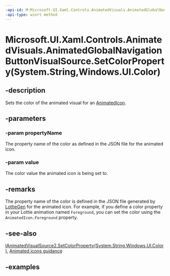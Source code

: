```yaml
---
-api-id: M:Microsoft.UI.Xaml.Controls.AnimatedVisuals.AnimatedGlobalNavigationButtonVisualSource.SetColorProperty(System.String,Windows.UI.Color)
-api-type: winrt method
---
```


# Microsoft.UI.Xaml.Controls.AnimatedVisuals.AnimatedGlobalNavigationButtonVisualSource.SetColorProperty(System.String,Windows.UI.Color)

<!--
public void SetColorProperty (string propertyName, Windows.UI.Color value);
-->

## -description

Sets the color of the animated visual for an [AnimatedIcon](AnimatedIcon.md).

## -parameters

### -param propertyName

The property name of the color as defined in the JSON file for the animated icon.

### -param value

The color value the animated icon is being set to.

## -remarks

The property name of the color is defined in the JSON file generated by [LottieGen](/windows/communitytoolkit/animations/lottie-scenarios/getting_started_codegen) for the animated icon. For example, if you define a color property in your Lottie animation named `Foreground`, you can set the color using the `AnimatedIcon.Foreground` property.

## -see-also

[IAnimatedVisualSource2.SetColorProperty(System.String,Windows.UI.Color)](../microsoft.ui.xaml.controls/ianimatedvisualsource2_setcolorproperty_245729801.md), [Animated icons guidance](/windows/uwp/design/controls-and-patterns/animated-icon)

## -examples
